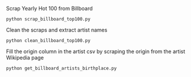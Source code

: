 Scrap Yearly Hot 100 from Billboard
``` shell
python scrap_billboard_top100.py
```

Clean the scraps and extract artist names
``` shell
python clean_billboard_top100.py
```

Fill the origin column in the artist csv by scraping the origin from the artist Wikipedia page
``` shell
python get_billboard_artists_birthplace.py
```
